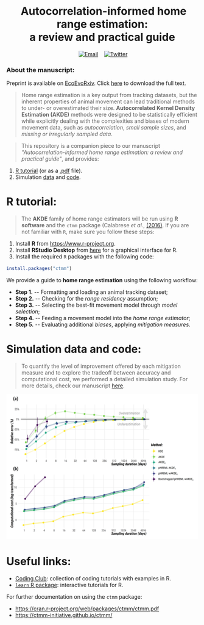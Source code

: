<h1 align="center">
  &nbsp;Autocorrelation-informed home range estimation:<br> a review and practical guide</h1>
<div align="center">

&nbsp;&nbsp;&nbsp;
<a href="mailto:i.simoes-silva@hzdr.de"><img border="0" alt="Email" src="https://assets.dryicons.com/uploads/icon/svg/8007/c804652c-fae4-43d7-b539-187d6a408254.svg" width="35" height="35"></a>&nbsp;&nbsp;&nbsp;
<a href="https://twitter.com/ecoisilva"><img border="0" alt="Twitter" src="https://assets.dryicons.com/uploads/icon/svg/8385/c23f7ffc-ca8d-4246-8978-ce9f6d5bcc99.svg" width="35" height="35"></a>&nbsp;&nbsp;&nbsp;

</div>

### About the manuscript:

Preprint is available on [EcoEvoRxiv](https://ecoevorxiv.org/23wq7/). Click [here](https://ecoevorxiv.org/23wq7/download) to download the full text.

> Home range estimation is a key output from tracking datasets, but the inherent properties of animal movement can lead traditional methods to under- or overestimated their size. **Autocorrelated Kernel Density Estimation (AKDE)** methods were designed to be statistically efficient while explicitly dealing with the complexities and biases of modern movement data, such as *autocorrelation*, *small sample sizes*, and *missing or irregularly sampled data*.

> This repository is a companion piece to our manuscript *"Autocorrelation-informed home range estimation: a review and practical guide"*, and provides:
1. [R tutorial](https://ecoisilva.github.io/AKDE_minireview/code/AKDE_R-tutorial.html) (or as a [.pdf](files/SuppFile2_R-tutorial.pdf) file).
1. Simulation [data](data/data_sims.csv) and [code](code/AKDE_sims.R).

# R tutorial:

> The **AKDE** family of home range estimators will be run using **R software** and the `ctmm` package (Calabrese *et al.*, [(2016)](https://besjournals.onlinelibrary.wiley.com/doi/full/10.1111/2041-210X.12559). If you are not familiar with `R`, make sure you follow these steps:

1. Install **R** from <https://www.r-project.org>.
2. Install **RStudio Desktop** from [here](https://rstudio.com/products/rstudio/download/#download) for a graphical interface for R.
3. Install the required `R` packages with the following code:

```r
install.packages("ctmm")
```
We provide a guide to **home range estimation** using the following workflow:

-  **Step 1.** -- Formatting and loading an animal tracking dataset;
-  **Step 2.** -- Checking for the *range residency* assumption;
-  **Step 3.** -- Selecting the best-fit movement model through *model selection*;
-  **Step 4.** -- Feeding a movement model into the *home range estimator*;
-  **Step 5.** -- Evaluating additional *biases*, applying *mitigation measures*.

# Simulation data and code:

> To quantify the level of improvement offered by each mitigation measure and to explore the tradeoff between accuracy and computational cost, we performed a detailed simulation study. For more details, check our manuscript [here](https://www.biorxiv.org/).

![Methods comparison - error and computational cost](files/methods-comparison.png)


# Useful links:

- [Coding Club](https://ourcodingclub.github.io/tutorials.html): collection of coding tutorials with examples in R.
- [`learn` R package](https://rstudio.github.io/learnr/): interactive tutorials for R.

For further documentation on using the `ctmm` package:
- https://cran.r-project.org/web/packages/ctmm/ctmm.pdf
- https://ctmm-initiative.github.io/ctmm/
